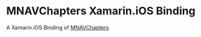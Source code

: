 # MNAVChapters Xamarin.iOS Binding

A Xamarin.iOS Binding of [MNAVChapters](https://github.com/michaelnisi/MNAVChapters)
